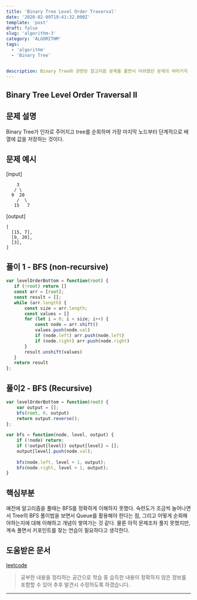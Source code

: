 ```yaml
---
title: 'Binary Tree Level Order Traversal'
date: '2020-02-09T19:41:32.000Z'
template: 'post'
draft: false
slug: 'algorithm-3'
category: 'ALGORITHM'
tags:
  - 'algorithm'
  - 'Binary Tree'


description: Binary Tree와 관련된 알고리즘 문제를 풀면서 어려웠던 문제의 여러가지 풀이를 익히고 공부하고자 이렇게 정리한다.
---
```


## Binary Tree Level Order Traversal II

## 문제 설명

Binary Tree가 인자로 주어지고 tree를 순회하며 가장 마지막 노드부터 단계적으로 배열에 값을 저장하는 것이다.

## 문제 예시
[input]
```
    3
   / \
  9  20
    /  \
   15   7
```
[output]
```
[
  [15, 7],
  [9, 20],
  [3],
]
```

## 풀이 1 - BFS (non-recursive)
```javascript
var levelOrderBottom = function(root) {
   if (!root) return []
   const arr = [root]; 
   const result = [];
   while (arr.length) {
       const size = arr.length;
       const values = []
       for (let i = 0; i < size; i++) {
           const node = arr.shift()
           values.push(node.val)
           if (node.left) arr.push(node.left)
           if (node.right) arr.push(node.right)
       }
       result.unshift(values)
   }
   return result
};
```

## 풀이2 - BFS (Recursive)
```javascript
var levelOrderBottom = function(root) {
    var output = [];
    bfs(root, 0, output)
    return output.reverse();
};
    
var bfs = function(node, level, output) {
    if (!node) return;
    if (!output[level]) output[level] = [];
    output[level].push(node.val);
	
    bfs(node.left, level + 1, output);
    bfs(node.right, level + 1, output);
}
```

## 핵심부분
예전에 알고리즘을 풀때는 BFS를 정확하게 이해하지 못했다. 숙련도가 조금씩 늘어나면서 Tree의 BFS 풀이법을 보면서 Queue를 활용해야 한다는 점, 그리고 어떻게 순회해야하는지에 대해 이해하고 개념이 쌓여가는 것 같다. 물론 아직 문제조차 풀지 못했지만, 계속 풀면서 키포인트를 찾는 연습이 필요하다고 생각한다.

## 도움받은 문서

[leetcode](https://leetcode.com/)

> 공부한 내용을 정리하는 공간으로 학습 중 습득한 내용이 정확하지 않은 정보를 포함할 수 있어 추후 발견시 수정하도록 하겠습니다.

---
